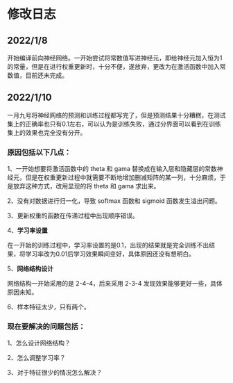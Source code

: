 # 修改日志

## 2022/1/8

开始编译前向神经网络。一开始尝试将常数值写进神经元，即给神经元加入恒为1的常量，但是在进行权重更新时，十分不便，遂放弃，更改为在激活函数中加入常数值，目前还未完成。

## 2022/1/10

一月九号将神经网络的预测和训练过程都写完了，但是预测结果十分糟糕，在测试集上的正确率也只有0.1左右，可以认为是训练失败，通过分界面可以看到在训练集上的效果也完全没有分开。

### 原因包括以下几点：

1、一开始想要将激活函数中的 theta 和 gama 替换成在输入层和隐藏层的常数神经元，但是在权重更新过程中就需要不断地增加删减矩阵的某一列，十分麻烦，于是放弃这种方式，改用显现的将 theta 和 gama 求出来。

2、没有对数据进行归一化，导致 softmax 函数和 sigmoid 函数发生溢出问题。

3、更新权重的函数在传递过程中出现顺序错误。

4、**学习率设置**

在一开始的训练过程中，学习率设置的是0.1，出现的结果就是完全训练不出结果，将学习率改为0.01后学习效果瞬间变好，具体原因还没有想明白。

5、**网络结构设计**

网络结构一开始采用的是 2-4-4，后来采用 2-3-4 发现效果能够更好一些，具体原因未知。

6、样本特征太少，只有两个。

### 现在要解决的问题包括：

1、怎么设计网络结构？

2、怎么调整学习率？

3、对于特征很少的情况怎么解决？




